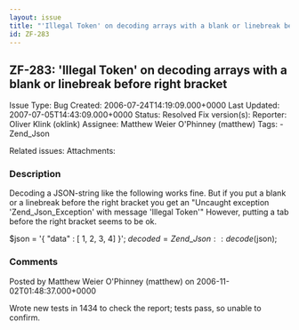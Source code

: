 ```yaml
---
layout: issue
title: "'Illegal Token' on decoding arrays with a blank or linebreak before right bracket"
id: ZF-283
---
```


ZF-283: 'Illegal Token' on decoding arrays with a blank or linebreak before right bracket
-----------------------------------------------------------------------------------------

 Issue Type: Bug Created: 2006-07-24T14:19:09.000+0000 Last Updated: 2007-07-05T14:43:09.000+0000 Status: Resolved Fix version(s): 
 Reporter:  Oliver Klink (oklink)  Assignee:  Matthew Weier O'Phinney (matthew)  Tags: - Zend\_Json
 
 Related issues: 
 Attachments: 
### Description

Decoding a JSON-string like the following works fine. But if you put a blank or a linebreak before the right bracket you get an "Uncaught exception 'Zend\_Json\_Exception' with message 'Illegal Token'" However, putting a tab before the right bracket seems to be ok.

$json = '{ "data" : [ 1, 2, 3, 4] }'; $decoded = Zend\_Json::decode($json);

 

 

### Comments

Posted by Matthew Weier O'Phinney (matthew) on 2006-11-02T01:48:37.000+0000

Wrote new tests in 1434 to check the report; tests pass, so unable to confirm.

 

 